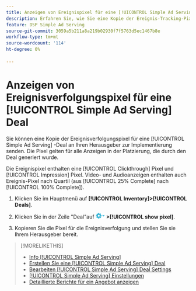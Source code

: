 ```yaml
---
title: Anzeigen von Ereignispixel für eine [!UICONTROL Simple Ad Serving] Deal
description: Erfahren Sie, wie Sie eine Kopie der Ereignis-Tracking-Pixel für eine [!UICONTROL Simple Ad Serving] handeln.
feature: DSP Simple Ad Serving
source-git-commit: 3059a5b211a8a219b02930f7f5763d5ec1467b8e
workflow-type: tm+mt
source-wordcount: '114'
ht-degree: 0%

---
```


# Anzeigen von Ereignisverfolgungspixel für eine [!UICONTROL Simple Ad Serving] Deal

Sie können eine Kopie der Ereignisverfolgungspixel für eine [!UICONTROL Simple Ad Serving] -Deal an Ihren Herausgeber zur Implementierung senden. Die Pixel gelten für alle Anzeigen in der Platzierung, die durch den Deal generiert wurde.

Die Ereignispixel enthalten eine [!UICONTROL Clickthrough] Pixel und [!UICONTROL Impression] Pixel. Video- und Audioanzeigen enthalten auch Ereignis-Pixel nach Quartil (aus [!UICONTROL 25% Complete] nach [!UICONTROL 100% Complete]).

1. Klicken Sie im Hauptmenü auf **[!UICONTROL Inventory]>[!UICONTROL Deals]**.

1. Klicken Sie in der Zeile &quot;Deal&quot;auf ![Optionen, Menü](/help/dsp/assets/options-menu.png) **>[!UICONTROL show pixel]**.

1. Kopieren Sie die Pixel für die Ereignisverfolgung und stellen Sie sie Ihrem Herausgeber bereit.

>[!MORELIKETHIS]
>
>* [Info [!UICONTROL Simple Ad Serving]](simple-deal-about.md)
>* [Erstellen Sie eine [!UICONTROL Simple Ad Serving] Deal](simple-deal-create.md)
>* [Bearbeiten [!UICONTROL Simple Ad Serving] Deal Settings](simple-deal-edit.md)
>* [[!UICONTROL Simple Ad Serving] Einstellungen](simple-deal-settings.md)
>* [Detaillierte Berichte für ein Angebot anzeigen](/help/dsp/inventory/deal-view-report.md)

